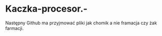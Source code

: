 # Kaczka-procesor.-
Następny Github ma przyjmować pliki jak chomik a nie framacja czy żak farmacji. 
